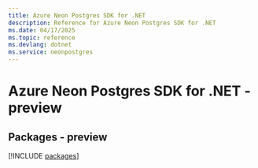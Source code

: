 ```yaml
---
title: Azure Neon Postgres SDK for .NET
description: Reference for Azure Neon Postgres SDK for .NET
ms.date: 04/17/2025
ms.topic: reference
ms.devlang: dotnet
ms.service: neonpostgres
---
```

# Azure Neon Postgres SDK for .NET - preview
## Packages - preview
[!INCLUDE [packages](neon-postgres-index.md)]